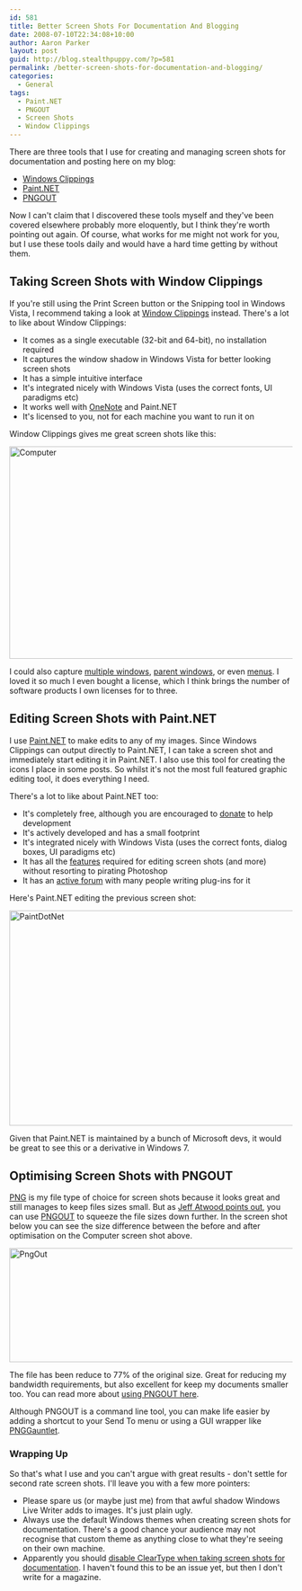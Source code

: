 ```yaml
---
id: 581
title: Better Screen Shots For Documentation And Blogging
date: 2008-07-10T22:34:08+10:00
author: Aaron Parker
layout: post
guid: http://blog.stealthpuppy.com/?p=581
permalink: /better-screen-shots-for-documentation-and-blogging/
categories:
  - General
tags:
  - Paint.NET
  - PNGOUT
  - Screen Shots
  - Window Clippings
---
```

There are three tools that I use for creating and managing screen shots for documentation and posting here on my blog:

  * [Windows Clippings](http://www.windowclippings.com/) 
  * [Paint.NET](http://www.getpaint.net/index.html) 
  * [PNGOUT](http://www.advsys.net/ken/utils.htm) 

Now I can't claim that I discovered these tools myself and they've been covered elsewhere probably more eloquently, but I think they're worth pointing out again. Of course, what works for me might not work for you, but I use these tools daily and would have a hard time getting by without them.

## Taking Screen Shots with Window Clippings

If you're still using the Print Screen button or the Snipping tool in Windows Vista, I recommend taking a look at [Window Clippings](http://www.windowclippings.com/) instead. There's a lot to like about Window Clippings:

  * It comes as a single executable (32-bit and 64-bit), no installation required
  * It captures the window shadow in Windows Vista for better looking screen shots
  * It has a simple intuitive interface
  * It's integrated nicely with Windows Vista (uses the correct fonts, UI paradigms etc)
  * It works well with [OneNote](http://office.microsoft.com/en-us/onenote/default.aspx) and Paint.NET
  * It's licensed to you, not for each machine you want to run it on

Window Clippings gives me great screen shots like this:

<img title="Computer" height="378" alt="Computer" src="https://stealthpuppy.com/media/2008/06/computer.png" width="635" border="0" /> 

I could also capture [multiple windows](http://weblogs.asp.net/kennykerr/archive/2008/04/05/window-clippings-2-1-how-to-select-multiple-windows.aspx), [parent windows](http://weblogs.asp.net/kennykerr/archive/2008/04/09/window-clippings-2-1-how-to-include-a-disabled-parent-window.aspx), or even [menus](http://weblogs.asp.net/kennykerr/archive/2008/04/10/window-clippings-2-1-how-to-capture-menus-and-other-interactive-effects.aspx). I loved it so much I even bought a license, which I think brings the number of software products I own licenses for to three.

## Editing Screen Shots with Paint.NET

I use [Paint.NET](http://www.getpaint.net/index.html) to make edits to any of my images. Since Windows Clippings can output directly to Paint.NET, I can take a screen shot and immediately start editing it in Paint.NET. I also use this tool for creating the icons I place in some posts. So whilst it's not the most full featured graphic editing tool, it does everything I need.

There's a lot to like about Paint.NET too:

  * It's completely free, although you are encouraged to [donate](http://www.getpaint.net/donate.html) to help development
  * It's actively developed and has a small footprint
  * It's integrated nicely with Windows Vista (uses the correct fonts, dialog boxes, UI paradigms etc)
  * It has all the [features](http://www.getpaint.net/features.html) required for editing screen shots (and more) without resorting to pirating Photoshop
  * It has an [active forum](http://paintdotnet.forumer.com/index.php) with many people writing plug-ins for it

Here's Paint.NET editing the previous screen shot:

<img title="PaintDotNet" height="383" alt="PaintDotNet" src="https://stealthpuppy.com/media/2008/06/paintdotnet.png" width="602" border="0" /> 

Given that Paint.NET is maintained by a bunch of Microsoft devs, it would be great to see this or a derivative in Windows 7.

## Optimising Screen Shots with PNGOUT

[PNG](http://en.wikipedia.org/wiki/Portable_Network_Graphics) is my file type of choice for screen shots because it looks great and still manages to keep files sizes small. But as [Jeff Atwood points out](http://www.codinghorror.com/blog/archives/000810.html), you can use [PNGOUT](http://www.advsys.net/ken/utils.htm) to squeeze the file sizes down further. In the screen shot below you can see the size difference between the before and after optimisation on the Computer screen shot above. 

<img title="PngOut" height="203" alt="PngOut" src="https://stealthpuppy.com/media/2008/06/pngout.png" width="567" border="0" /> 

The file has been reduce to 77% of the original size. Great for reducing my bandwidth requirements, but also excellent for keep my documents smaller too. You can read more about [using PNGOUT here](http://www.advsys.net/ken/util/pngout.htm).

Although PNGOUT is a command line tool, you can make life easier by adding a shortcut to your Send To menu or using a GUI wrapper like [PNGGauntlet](http://brh.numbera.com/software/pnggauntlet/).

### Wrapping Up

So that's what I use and you can't argue with great results - don't settle for second rate screen shots. I'll leave you with a few more pointers:

  * Please spare us (or maybe just me) from that awful shadow Windows Live Writer adds to images. It's just plain ugly.
  * Always use the default Windows themes when creating screen shots for documentation. There's a good chance your audience may not recognise that custom theme as anything close to what they're seeing on their own machine.
  * Apparently you should [disable ClearType when taking screen shots for documentation](http://blogs.msdn.com/msdnmagazine/archive/2007/01/23/1516308.aspx). I haven't found this to be an issue yet, but then I don't write for a magazine.